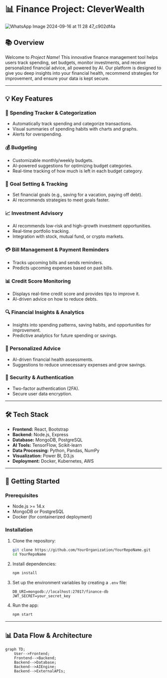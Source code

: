 # 📊 **Finance Project: CleverWealth**

![WhatsApp Image 2024-09-16 at 11 28 47_c902df4a](https://github.com/user-attachments/assets/3c2244a6-b2ef-4bdd-b879-ef555f5e4dc8)


## 📚 **Overview**

Welcome to _Project Name_! This innovative finance management tool helps users track spending, set budgets, monitor investments, and receive personalized financial advice, all powered by AI. Our platform is designed to give you deep insights into your financial health, recommend strategies for improvement, and ensure your data is kept secure.

---

## 💡 **Key Features**

### 💸 **Spending Tracker & Categorization**
- Automatically track spending and categorize transactions.
- Visual summaries of spending habits with charts and graphs.
- Alerts for overspending.

### 💰 **Budgeting**
- Customizable monthly/weekly budgets.
- AI-powered suggestions for optimizing budget categories.
- Real-time tracking of how much is left in each budget category.

### 🎯 **Goal Setting & Tracking**
- Set financial goals (e.g., saving for a vacation, paying off debt).
- AI recommends strategies to meet goals faster.

### 📈 **Investment Advisory**
- AI recommends low-risk and high-growth investment opportunities.
- Real-time portfolio tracking.
- Integration with stock, mutual fund, or crypto markets.

### 💳 **Bill Management & Payment Reminders**
- Tracks upcoming bills and sends reminders.
- Predicts upcoming expenses based on past bills.

### 📊 **Credit Score Monitoring**
- Displays real-time credit score and provides tips to improve it.
- AI-driven advice on how to reduce debts.

### 🔍 **Financial Insights & Analytics**
- Insights into spending patterns, saving habits, and opportunities for improvement.
- Predictive analytics for future spending or savings.

### 🤖 **Personalized Advice**
- AI-driven financial health assessments.
- Suggestions to reduce unnecessary expenses and grow savings.

### 🔐 **Security & Authentication**
- Two-factor authentication (2FA).
- Secure user data encryption.

---

## 🛠️ **Tech Stack**

- **Frontend:** React, Bootstrap
- **Backend:** Node.js, Express
- **Database:** MongoDB, PostgreSQL
- **AI Tools:** TensorFlow, Scikit-learn
- **Data Processing:** Python, Pandas, NumPy
- **Visualization:** Power BI, D3.js
- **Deployment:** Docker, Kubernetes, AWS

---

## 🚀 **Getting Started**

### Prerequisites

- Node.js >= 14.x
- MongoDB or PostgreSQL
- Docker (for containerized deployment)

### Installation

1. Clone the repository:
    ```bash
    git clone https://github.com/YourOrganization/YourRepoName.git
    cd YourRepoName
    ```

2. Install dependencies:
    ```bash
    npm install
    ```

3. Set up the environment variables by creating a `.env` file:
    ```env
    DB_URI=mongodb://localhost:27017/finance-db
    JWT_SECRET=your_secret_key
    ```

4. Run the app:
    ```bash
    npm start
    ```

---

## 📊 **Data Flow & Architecture**

```mermaid
graph TD;
    User-->Frontend;
    Frontend-->Backend;
    Backend-->Database;
    Backend-->AIEngine;
    Backend-->ExternalAPIs;
